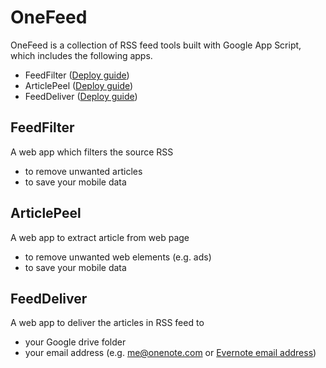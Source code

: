 # OneFeed
OneFeed is a collection of RSS feed tools built with Google App Script, which includes the following apps.
* FeedFilter ([Deploy guide](../../wiki/Deploy-FeedFilter))
* ArticlePeel ([Deploy guide](../../wiki/Deploy-ArticlePeel))
* FeedDeliver ([Deploy guide](../../wiki/Deploy-FeedDeliver))

## FeedFilter
A web app which filters the source RSS
* to remove unwanted articles
* to save your mobile data

## ArticlePeel
A web app to extract article from web page
* to remove unwanted web elements (e.g. ads)
* to save your mobile data

## FeedDeliver
A web app to deliver the articles in RSS feed to
* your Google drive folder
* your email address (e.g. [me@onenote.com] or [Evernote email address])


[me@onenote.com]: https://www.onenote.com/EmailToOneNote
[Evernote email address]: https://help.evernote.com/hc/en-us/articles/209005347-How-to-save-email-into-Evernote
